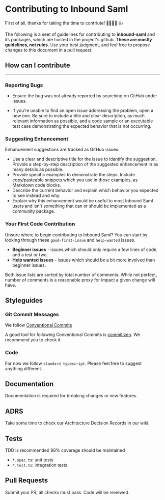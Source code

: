 # Contributing to Inbound Saml

First of all, thanks for taking the time to contriute! 🎉🎉🎉🎉 👍

The following is a seet of guidelines for contributing to **inbound-saml** and its packages, which are hosted in the project's github. **These are mostly guidelines, not rules**. Use your best judgment, and feel free to propose changes to this document in a pull request.

## How can I contribute

______________________________

### Reporting Bugs

- Ensure the bug was not already reported by searching on GitHub under Issues.

- If you're unable to find an open issue addressing the problem, open a new one. Be sure to include a title and clear description, as much relevant information as possible, and a code sample or an executable test case demonstrating the expected behavior that is not occurring.

### Suggesting Enhancement

Enhancement suggestions are tracked as GitHub issues.

- Use a clear and descriptive title for the issue to identify the suggestion.
Provide a step-by-step description of the suggested enhancement in as many details as possible.
- Provide specific examples to demonstrate the steps. Include copy/pasteable snippets which you use in those examples, as Markdown code blocks.
- Describe the current behavior and explain which behavior you expected to see instead and why.
- Explain why this enhancement would be useful to most Inbound Saml users and isn't something that can or should be implemented as a community package.

### Your First Code Contribution

Unsure where to begin contributing to Inbound Saml? You can start by looking through these `good-first-issue` and `help-wanted` issues.

- **Beginner issues** - issues which should only require a few lines of code, and a test or two.
- **Help wanted issues** - issues which should be a bit more involved than beginner issues.

Both issue lists are sorted by total number of comments. While not perfect, number of comments is a reasonable proxy for impact a given change will have.

## Styleguides

### Git Commit Messages

We follow [Conventional Commits](https://www.conventionalcommits.org/en/v1.0.0/)

A good tool for following Conventional Commits is [commitizen](https://commitizen-tools.github.io/commitizen/). We recommend you to check it.

### Code

For now we follow `standard typescript`. Please feel free to suggest anything different.

## Documentation

Documentation is required for breaking changes or new features.

## ADRS

Take some time to check our Architecture Decision Records in our wiki.

## Tests
TDD is recommended
98% coverage should be maintained
  - `*.spec.ts`: unit tests
  - `*.test.ts`: integration tests

## Pull Requests

Submit your PR, all checks must pass. Code will be reviewed.
